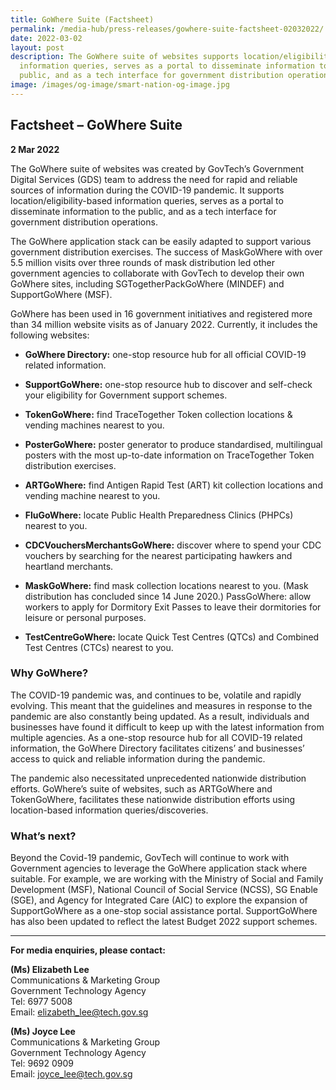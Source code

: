 ```yaml
---
title: GoWhere Suite (Factsheet)
permalink: /media-hub/press-releases/gowhere-suite-factsheet-02032022/
date: 2022-03-02
layout: post
description: The GoWhere suite of websites supports location/eligibility-based
  information queries, serves as a portal to disseminate information to the
  public, and as a tech interface for government distribution operations.
image: /images/og-image/smart-nation-og-image.jpg
---
```

## Factsheet – GoWhere Suite

**2 Mar 2022**

The GoWhere suite of websites was created by GovTech’s Government Digital Services (GDS) team to address the need for rapid and reliable sources of information during the COVID-19 pandemic. It supports location/eligibility-based information queries, serves as a portal to disseminate information to the public, and as a tech interface for government distribution operations.

The GoWhere application stack can be easily adapted to support various government distribution exercises. The success of MaskGoWhere with over 5.5 million visits over three rounds of mask distribution led other government agencies to collaborate with GovTech to develop their own GoWhere sites, including SGTogetherPackGoWhere (MINDEF) and SupportGoWhere (MSF).

GoWhere has been used in 16 government initiatives and registered more than 34 million website visits as of January 2022. Currently, it includes the following websites:

* **GoWhere Directory:** one-stop resource hub for all official COVID-19 related information.

* **SupportGoWhere:** one-stop resource hub to discover and self-check your eligibility for Government support schemes.

* **TokenGoWhere:** find TraceTogether Token collection locations & vending machines nearest to you.

* **PosterGoWhere:** poster generator to produce standardised, multilingual posters with the most up-to-date information on TraceTogether Token distribution exercises.

* **ARTGoWhere:** find Antigen Rapid Test (ART) kit collection locations and vending machine nearest to you.

* **FluGoWhere:** locate Public Health Preparedness Clinics (PHPCs) nearest to you.

* **CDCVouchersMerchantsGoWhere:** discover where to spend your CDC vouchers by searching for the nearest participating hawkers and heartland merchants.

* **MaskGoWhere:** find mask collection locations nearest to you. (Mask distribution has concluded since 14 June 2020.)
PassGoWhere: allow workers to apply for Dormitory Exit Passes to leave their dormitories for leisure or personal purposes.

* **TestCentreGoWhere:** locate Quick Test Centres (QTCs) and Combined Test Centres (CTCs) nearest to you.

### Why GoWhere?

The COVID-19 pandemic was, and continues to be, volatile and rapidly evolving. This meant that the guidelines and measures in response to the pandemic are also constantly being updated. As a result, individuals and businesses have found it difficult to keep up with the latest information from multiple agencies. As a one-stop resource hub for all COVID-19 related information, the GoWhere Directory facilitates citizens’ and businesses’ access to quick and reliable information during the pandemic.

The pandemic also necessitated unprecedented nationwide distribution efforts. GoWhere’s suite of websites, such as ARTGoWhere and TokenGoWhere, facilitates these nationwide distribution efforts using location-based information queries/discoveries.

### What’s next?

Beyond the Covid-19 pandemic, GovTech will continue to work with Government agencies to leverage the GoWhere application stack where suitable. For example, we are working with the Ministry of Social and Family Development (MSF), National Council of Social Service (NCSS), SG Enable (SGE), and Agency for Integrated Care (AIC) to explore the expansion of SupportGoWhere as a one-stop social assistance portal. SupportGoWhere has also been updated to reflect the latest Budget 2022 support schemes.

_______

**For media enquiries, please contact:**

**(Ms) Elizabeth Lee**<br>
Communications & Marketing Group<br>
Government Technology Agency<br>
Tel: 6977 5008<br>
Email: [elizabeth_lee@tech.gov.sg](mailto:elizabeth_lee@tech.gov.sg)

**(Ms) Joyce Lee**<br>
Communications & Marketing Group<br>
Government Technology Agency<br>
Tel: 9692 0909<br>
Email: [joyce_lee@tech.gov.sg](mailto:joyce_lee@tech.gov.sg)